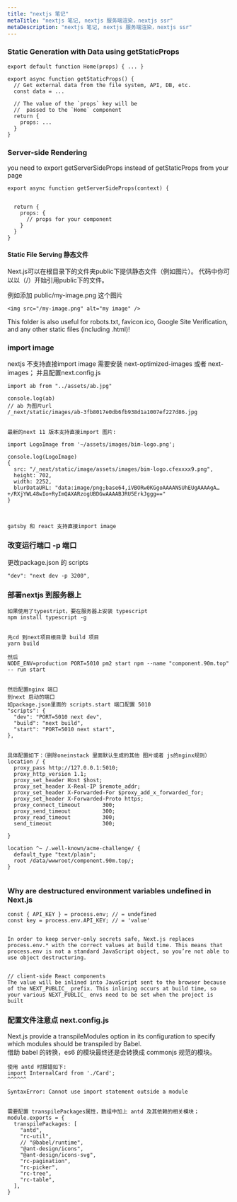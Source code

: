```yaml
---
title: "nextjs 笔记"
metaTitle: "nextjs 笔记, nextjs 服务端渲染，nextjs ssr"
metaDescription: "nextjs 笔记, nextjs 服务端渲染，nextjs ssr"
---
```


### Static Generation with Data using getStaticProps
```
export default function Home(props) { ... }

export async function getStaticProps() {
  // Get external data from the file system, API, DB, etc.
  const data = ...

  // The value of the `props` key will be
  //  passed to the `Home` component
  return {
    props: ...
  }
}
```


### Server-side Rendering 
you need to export getServerSideProps instead of getStaticProps from your page
```
export async function getServerSideProps(context) {

  
  return {
    props: {
      // props for your component
    }
  }
}
```
#### Static File Serving 静态文件
Next.js可以在根目录下的文件夹public下提供静态文件（例如图片）。
代码中你可以以（/）开始引用public下的文件。

例如添加 public/my-image.png 这个图片
```
<img src="/my-image.png" alt="my image" />
```
This folder is also useful for robots.txt, favicon.ico, Google Site Verification, and any other static files (including .html)!

### import image
nextjs 不支持直接import image
需要安装 next-optimized-images 或者 next-images；
并且配置next.config.js
```
import ab from "../assets/ab.jpg"

console.log(ab)
// ab 为图片url
/_next/static/images/ab-3fb8017e0db6fb938d1a1007ef227d86.jpg


最新的next 11 版本支持直接import 图片:

import LogoImage from '~/assets/images/bim-logo.png';

console.log(LogoImage)
{
  src: "/_next/static/image/assets/images/bim-logo.cfexxxx9.png", 
  height: 702, 
  width: 2252, 
  blurDataURL: "data:image/png;base64,iVBORw0KGgoAAAANSUhEUgAAAAgA…+/RXjYWL48wIo+RyImQAXARzogUBDGwAAAABJRU5ErkJggg=="
}



gatsby 和 react 支持直接import image
```

### 改变运行端口 -p 端口
更改package.json 的 scripts
```
"dev": "next dev -p 3200",
```


### 部署nextjs 到服务器上
```
如果使用了typestript，要在服务器上安装 typescript
npm install typescript -g


先cd 到next项目根目录 build 项目
yarn build

然后
NODE_ENV=production PORT=5010 pm2 start npm --name "component.90m.top" -- run start


然后配置nginx 端口 
到next 启动的端口
如package.json里面的 scripts.start 端口配置 5010
"scripts": {
  "dev": "PORT=5010 next dev",
  "build": "next build",
  "start": "PORT=5010 next start",
},


具体配置如下：（删除oneinstack 里面默认生成的其他 图片或者 js的nginx规则）
location / {
  proxy_pass http://127.0.0.1:5010;
  proxy_http_version 1.1;
  proxy_set_header Host $host;
  proxy_set_header X-Real-IP $remote_addr;
  proxy_set_header X-Forwarded-For $proxy_add_x_forwarded_for;
  proxy_set_header X-Forwarded-Proto https;
  proxy_connect_timeout       300;
  proxy_send_timeout          300;
  proxy_read_timeout          300;
  send_timeout                300;

}

location ^~ /.well-known/acme-challenge/ {
  default_type "text/plain";
  root /data/wwwroot/component.90m.top/;
}


```

### Why are destructured environment variables undefined in Next.js
```
const { API_KEY } = process.env; // = undefined
const key = process.env.API_KEY; // = 'value'


In order to keep server-only secrets safe, Next.js replaces process.env.* with the correct values at build time. This means that process.env is not a standard JavaScript object, so you’re not able to use object destructuring.


// client-side React components
The value will be inlined into JavaScript sent to the browser because of the NEXT_PUBLIC_ prefix. This inlining occurs at build time, so your various NEXT_PUBLIC_ envs need to be set when the project is built
```


### 配置文件注意点 next.config.js
Next.js provide a transpileModules option in its configuration to specify which modules should be transpiled by Babel.  
借助 babel 的转换，es6 的模块最终还是会转换成 commonjs 规范的模块。
```
使用 antd 时报错如下:
import InternalCard from './Card';
^^^^^^

SyntaxError: Cannot use import statement outside a module


需要配置 transpilePackages属性，数组中加上 antd 及其依赖的相关模块；
module.exports = {
  transpilePackages: [
    "antd",
    "rc-util",
    // "@babel/runtime",
    "@ant-design/icons",
    "@ant-design/icons-svg",
    "rc-pagination",
    "rc-picker",
    "rc-tree",
    "rc-table",
  ],
}
```